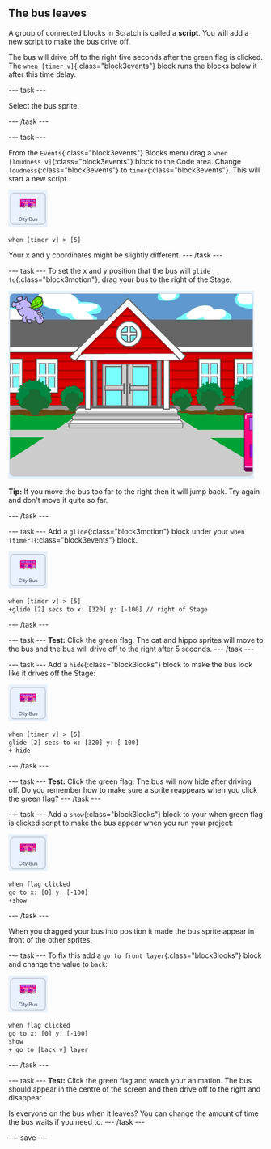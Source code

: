 ## The bus leaves

A group of connected blocks in Scratch is called a **script**. You will add a new script to make the bus drive off.

The bus will drive off to the right five seconds after the green flag is clicked. The `when [timer v]`{:class="block3events"} block runs the blocks below it after this time delay.

--- task ---

Select the bus sprite.

--- /task ---

--- task ---

From the `Events`{:class="block3events"} Blocks menu drag a `when [loudness v]`{:class="block3events"} block to the Code area. Change `loudness`{:class="block3events"} to `timer`{:class="block3events"}. This will start a new script.

![Bus sprite](images/bus-sprite.png)

```blocks3
when [timer v] > [5] 
```

Your x and y coordinates might be slightly different. 
--- /task ---

--- task ---
To set the x and y position that the bus will `glide to`{:class="block3motion"}, drag your bus to the right of the Stage:

![Bus sprite on the right of the Stage](images/bus-right.png)

**Tip:** If you move the bus too far to the right then it will jump back. Try again and don't move it quite so far.

--- /task ---

--- task ---
Add a `glide`{:class="block3motion"} block under your `when [timer]`{:class="block3events"} block.

![Bus sprite](images/bus-sprite.png)

```blocks3
when [timer v] > [5] 
+glide [2] secs to x: [320] y: [-100] // right of Stage
```

--- /task ---

--- task ---
**Test:** Click the green flag. The cat and hippo sprites will move to the bus and the bus will drive off to the right after 5 seconds. 
--- /task ---

--- task ---
Add a `hide`{:class="block3looks"} block to make the bus look like it drives off the Stage:

![Bus sprite](images/bus-sprite.png)

```blocks3
when [timer v] > [5] 
glide [2] secs to x: [320] y: [-100]
+ hide
```
--- /task ---

--- task ---
**Test:** Click the green flag. The bus will now hide after driving off. Do you remember how to make sure a sprite reappears when you click the green flag?
--- /task ---

--- task ---
Add a `show`{:class="block3looks"} block to your when green flag is clicked script to make the bus appear when you run your project:

![Bus sprite](images/bus-sprite.png)

```blocks3
when flag clicked
go to x: [0] y: [-100] 
+show
```

--- /task ---

When you dragged your bus into position it made the bus sprite appear in front of the other sprites. 

--- task ---
To fix this add a `go to front layer`{:class="block3looks"} block and change the value to `back`:

![Bus sprite](images/bus-sprite.png)

```blocks3
when flag clicked
go to x: [0] y: [-100] 
show
+ go to [back v] layer
```

--- /task ---


--- task ---
**Test:** Click the green flag and watch your animation. The bus should appear in the centre of the screen and then drive off to the right and disappear. 

Is everyone on the bus when it leaves? You can change the amount of time the bus waits if you need to.
--- /task ---

--- save ---
